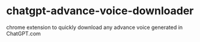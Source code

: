 # chatgpt-advance-voice-downloader
chrome extension to quickly download any advance voice generated in ChatGPT.com
